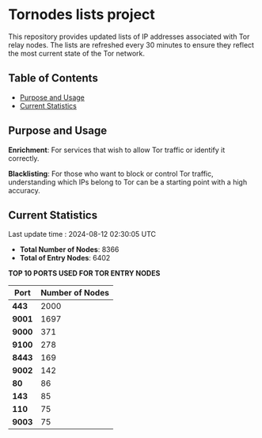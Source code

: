# Tornodes lists project

This repository provides updated lists of IP addresses associated with Tor relay nodes. The lists are refreshed every 30 minutes to ensure they reflect the most current state of the Tor network.

## Table of Contents

- [Purpose and Usage](#purpose-and-usage)
- [Current Statistics](#current-statistics)


## Purpose and Usage

**Enrichment**: For services that wish to allow Tor traffic or identify it correctly.

**Blacklisting**: For those who want to block or control Tor traffic, understanding which IPs belong to Tor can be a starting point with a high accuracy.

## Current Statistics

Last update time : 2024-08-12 02:30:05 UTC

- **Total Number of Nodes**: 8366
- **Total of Entry Nodes**: 6402

**TOP 10 PORTS USED FOR TOR ENTRY NODES**

| **Port** | **Number of Nodes** |
|------|-----------------|
| **443**   | 2000  |
| **9001**   | 1697  |
| **9000**   | 371  |
| **9100**   | 278  |
| **8443**   | 169  |
| **9002**   | 142  |
| **80**   | 86  |
| **143**   | 85  |
| **110**   | 75  |
| **9003**   | 75  |


